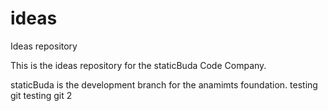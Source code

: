 # ideas

Ideas repository

This is the ideas repository for the staticBuda Code Company.

staticBuda is the development branch for the anamimts foundation. 
testing git
testing git 2
